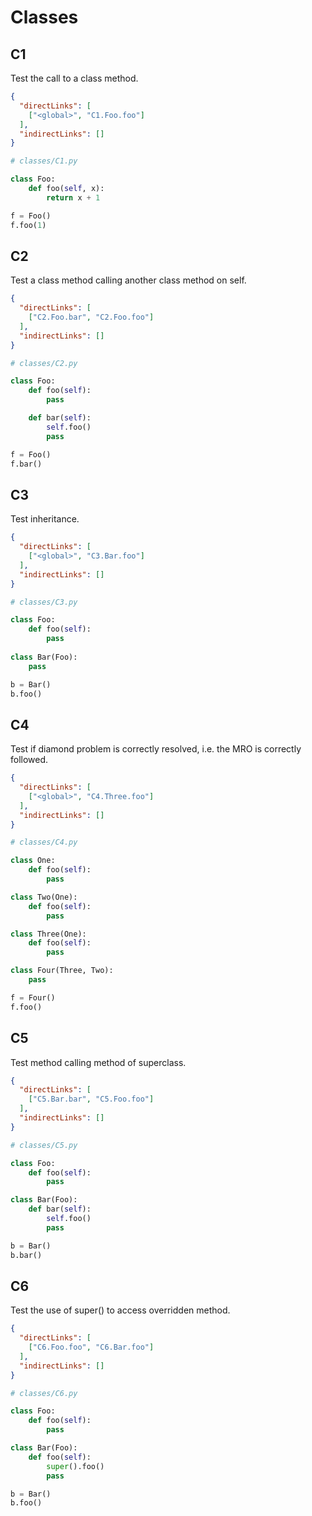 # Classes

## C1
[//]: # (MAIN: global)
Test the call to a class method.

```json
{
  "directLinks": [
    ["<global>", "C1.Foo.foo"]
  ],
  "indirectLinks": []
}
```
```python
# classes/C1.py

class Foo:
    def foo(self, x):
        return x + 1

f = Foo()
f.foo(1)
```
[//]: # (END)

## C2
[//]: # (MAIN: global)
Test a class method calling another class method on self.

```json
{
  "directLinks": [
    ["C2.Foo.bar", "C2.Foo.foo"]
  ],
  "indirectLinks": []
}
```
```python
# classes/C2.py

class Foo:
    def foo(self):
        pass

    def bar(self):
        self.foo()
        pass

f = Foo()
f.bar()
```
[//]: # (END)

## C3
[//]: # (MAIN: global)
Test inheritance.

```json
{
  "directLinks": [
    ["<global>", "C3.Bar.foo"]
  ],
  "indirectLinks": []
}
```
```python
# classes/C3.py

class Foo:
    def foo(self):
        pass
    
class Bar(Foo):
    pass

b = Bar()
b.foo()
```
[//]: # (END)

## C4
[//]: # (MAIN: global)
Test if diamond problem is correctly resolved, i.e. the MRO is correctly followed.

```json
{
  "directLinks": [
    ["<global>", "C4.Three.foo"]
  ],
  "indirectLinks": []
}
```
```python
# classes/C4.py

class One:
    def foo(self):
        pass

class Two(One):
    def foo(self):
        pass

class Three(One):
    def foo(self):
        pass

class Four(Three, Two):
    pass

f = Four()
f.foo()
```
[//]: # (END)

## C5
[//]: # (MAIN: global)
Test method calling method of superclass.

```json
{
  "directLinks": [
    ["C5.Bar.bar", "C5.Foo.foo"]
  ],
  "indirectLinks": []
}
```
```python
# classes/C5.py

class Foo:
    def foo(self):
        pass

class Bar(Foo):
    def bar(self):
        self.foo()
        pass

b = Bar()
b.bar()
```
[//]: # (END)

## C6
[//]: # (MAIN: global)
Test the use of super() to access overridden method.

```json
{
  "directLinks": [
    ["C6.Foo.foo", "C6.Bar.foo"]
  ],
  "indirectLinks": []
}
```
```python
# classes/C6.py

class Foo:
    def foo(self):
        pass

class Bar(Foo):
    def foo(self):
        super().foo()
        pass

b = Bar()
b.foo()
```
[//]: # (END)

